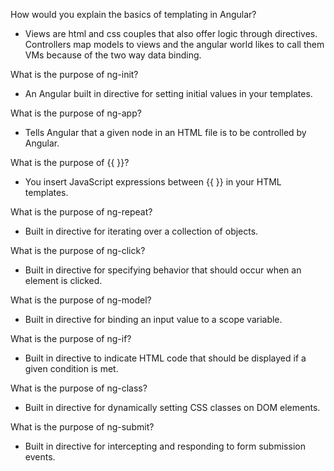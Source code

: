 How would you explain the basics of templating in Angular?
- Views are html and css couples that also offer logic through directives. Controllers map models to views and the angular world likes to call them VMs because of the two way data binding.

What is the purpose of ng-init?
- An Angular built in directive for setting initial values in your templates.

What is the purpose of ng-app?
- Tells Angular that a given node in an HTML file is to be controlled by Angular.

What is the purpose of {{ }}?
- You insert JavaScript expressions between {{ }} in your HTML templates.

What is the purpose of ng-repeat?
- Built in directive for iterating over a collection of objects.

What is the purpose of ng-click?
- Built in directive for specifying behavior that should occur when an element is clicked.

What is the purpose of ng-model?
- Built in directive for binding an input value to a scope variable.

What is the purpose of ng-if?
- Built in directive to indicate HTML code that should be displayed if a given condition is met.

What is the purpose of ng-class?
- Built in directive for dynamically setting CSS classes on DOM elements.

What is the purpose of ng-submit?
- Built in directive for intercepting and responding to form submission events.
